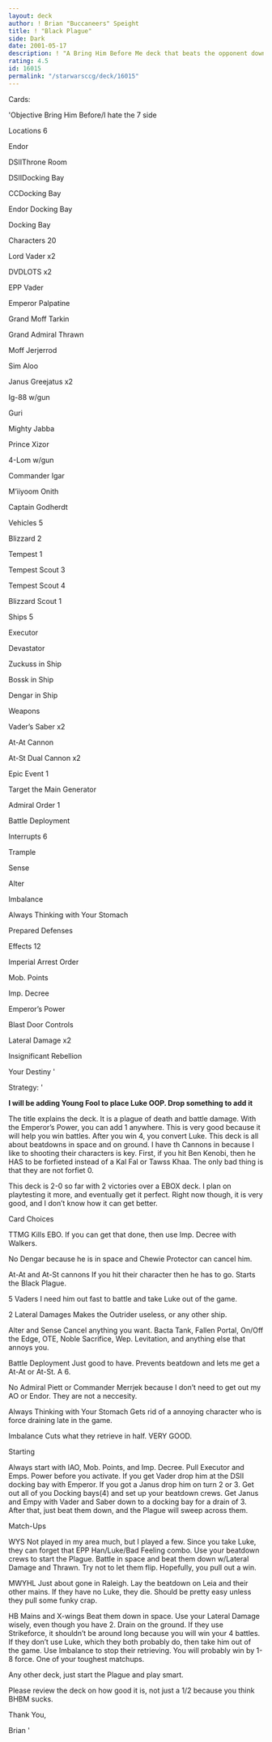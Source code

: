 ```yaml
---
layout: deck
author: ! Brian "Buccaneers" Speight
title: ! "Black Plague"
side: Dark
date: 2001-05-17
description: ! "A Bring Him Before Me deck that beats the opponent down w/Emperor’s Power and destiny adding characters."
rating: 4.5
id: 16015
permalink: "/starwarsccg/deck/16015"
---
```

Cards: 

'Objective Bring Him Before/I hate the 7 side


Locations 6

Endor

DSIIThrone Room

DSIIDocking Bay

CCDocking Bay

Endor Docking Bay

Docking Bay


Characters 20

Lord Vader x2

DVDLOTS x2

EPP Vader

Emperor Palpatine

Grand Moff Tarkin

Grand Admiral Thrawn

Moff Jerjerrod

Sim Aloo

Janus Greejatus x2

Ig-88 w/gun

Guri

Mighty Jabba

Prince Xizor

4-Lom w/gun

Commander Igar

M’iiyoom Onith

Captain Godherdt


Vehicles 5

Blizzard 2

Tempest 1

Tempest Scout 3

Tempest Scout 4

Blizzard Scout 1


Ships 5

Executor

Devastator

Zuckuss in Ship

Bossk in Ship

Dengar in Ship


Weapons 

Vader’s Saber x2

At-At Cannon

At-St Dual Cannon x2


Epic Event 1

Target the Main Generator


Admiral Order 1

Battle Deployment


Interrupts 6

Trample

Sense 

Alter

Imbalance

Always Thinking with Your Stomach

Prepared Defenses


Effects 12

Imperial Arrest Order

Mob. Points

Imp. Decree

Emperor’s Power

Blast Door Controls

Lateral Damage x2

Insignificant Rebellion

Your Destiny '

Strategy: '

**I will be adding Young Fool to place Luke OOP.  Drop something to add it**


The title explains the deck.  It is a plague of death and battle damage.  With the Emperor’s Power, you can add 1 anywhere.  This is very good because it will help you win battles.  After you win 4, you convert Luke.  This deck is all about beatdowns in space and on ground.  I have th Cannons in because I like to shooting their characters is key.  First, if you hit Ben Kenobi, then he HAS to be forfieted instead of a Kal Fal or Tawss Khaa.  The only bad thing is that they are not forfiet 0.


This deck is 2-0 so far with 2 victories over a EBOX deck.  I plan on playtesting it more, and eventually get it perfect.  Right now though, it is very good, and I don’t know how it can get better.  


Card Choices

TTMG Kills EBO.  If you can get that done, then use Imp. Decree with Walkers.  


No Dengar because he is in space and Chewie Protector can cancel him.


At-At and At-St cannons If you hit their character then he has to go.  Starts the Black Plague.


5 Vaders I need him out fast to battle and take Luke out of the game.  


2 Lateral Damages Makes the Outrider useless, or any other ship.


Alter and Sense Cancel anything you want.  Bacta Tank, Fallen Portal, On/Off the Edge, OTE, Noble Sacrifice, Wep. Levitation, and anything else that annoys you.


Battle Deployment Just good to have.  Prevents beatdown and lets me get a At-At or At-St.  A 6.


No Admiral Piett or Commander Merrjek because I don’t need to get out my AO or Endor.  They are not a neccesity.  


Always Thinking with Your Stomach  Gets rid of a annoying character who is force draining late in the game.


Imbalance Cuts what they retrieve in half.  VERY GOOD. 


Starting

Always start with IAO, Mob. Points, and Imp. Decree.  Pull Executor and Emps. Power before you activate.  If you get Vader drop him at the DSII docking bay with Emperor.  If you got a Janus drop him on turn 2 or 3.  Get out all of you Docking bays(4) and set up your beatdown crews.  Get Janus and Empy with Vader and Saber down to a docking bay for a drain of 3.  After that, just beat them down, and the Plague will sweep across them.


Match-Ups

WYS  Not played in my area much, but I played a few.  Since you take Luke, they can forget that EPP Han/Luke/Bad Feeling combo.  Use your beatdown crews to start the Plague.  Battle in space and beat them down w/Lateral Damage and Thrawn.  Try not to let them flip.  Hopefully, you pull out a win.


MWYHL Just about gone in Raleigh.  Lay the beatdown on Leia and their other mains.  If they have no Luke, they die.  Should be pretty easy unless they pull some funky crap.


HB Mains and X-wings  Beat them down in space.  Use your Lateral Damage wisely, even though you have 2.  Drain on the ground.  If they use Strikeforce, it shouldn’t be around long because you will win your 4 battles.  If they don’t use Luke, which they both probably do, then take him out of the game.  Use Imbalance to stop their retrieving.  You will probably win by 1-8 force.  One of your toughest matchups.


Any other deck, just start the Plague and play smart.  


Please review the deck on how good it is, not just a 1/2 because you think BHBM sucks.


Thank You,

Brian '
